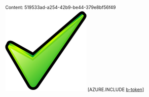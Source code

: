 Content: 519533ad-a254-42b9-be44-379e8bf56f49![image](0cadc2cf-fac9-4fc5-a10d-aa5c8121a7bb.png)
[AZURE.INCLUDE [b-token](8f9b8ff7-674c-482d-966d-e8fc25aeea31.md)]
